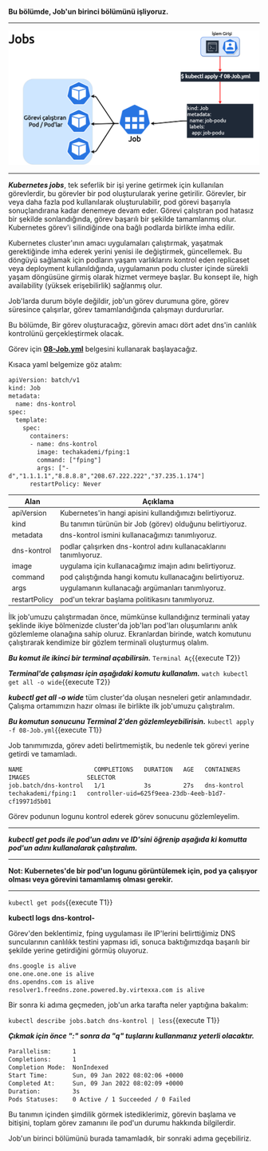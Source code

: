 
**Bu bölümde, Job'un birinci bölümünü işliyoruz.**

___
![Jobs](./assets/img/Job.png)
___

***Kubernetes jobs***, tek seferlik bir işi yerine getirmek için kullanılan görevlerdir, bu görevler bir pod oluşturularak yerine getirilir. 
Görevler, bir veya  daha fazla pod kullanılarak oluşturulabilir, pod görevi başarıyla sonuçlandırana kadar denemeye devam eder.
Görevi çalıştıran pod hatasız bir şekilde sonlandığında, görev başarılı bir şekilde tamamlanmış olur. 
Kubernetes görev'i silindiğinde ona bağlı podlarda birlikte imha edilir.

Kubernetes cluster'ının amacı uygulamaları çalıştırmak, yaşatmak gerektiğinde imha ederek yerini yenisi ile değiştirmek, güncellemek. 
Bu döngüyü sağlamak için podların yaşam varlıklarını kontrol eden replicaset veya deployment kullanıldığında, 
uygulamanın podu cluster içinde sürekli yaşam döngüsüne girmiş olarak hizmet vermeye başlar. Bu konsept ile, high availability (yüksek erişebilirlik) sağlanmış olur.

Job'larda durum böyle değildir, job'un görev durumuna göre, görev süresince çalışırlar, görev tamamlandığında çalışmayı durdururlar.

Bu bölümde, 
Bir görev oluşturacağız, görevin amacı  dört adet dns'in canlılık kontrolünü gerçekleştirmek olacak. 

Görev için <a href="./assets/08-Job.yml">**08-Job.yml**</a> belgesini kullanarak başlayacağız.

Kısaca yaml belgemize göz atalım:

```
apiVersion: batch/v1 
kind: Job			 
metadata:
  name: dns-kontrol	 
spec:
  template:
    spec:
      containers:
      - name: dns-kontrol			      
        image: techakademi/fping:1	
        command: ["fping"]			
        args: ["-d","1.1.1.1","8.8.8.8","208.67.222.222","37.235.1.174"]  
      restartPolicy: Never 			
```

| Alan         | Açıklama                                                          |
|--------------|-------------------------------------------------------------------|
|apiVersion    | Kubernetes'in hangi apisini kullandığımızı belirtiyoruz.          |
|kind          | Bu tanımın türünün bir Job (görev) olduğunu belirtiyoruz.	       |
|metadata      | dns-kontrol ismini kullanacağımızı tanımlıyoruz.                  |
|dns-kontrol   | podlar çalışırken dns-kontrol adını kullanacaklarını tanımlıyoruz.|
|image         | uygulama için kullanacağımız imajın adını belirtiyoruz.           |
|command       | pod çalıştığında hangi komutu kullanacağını belirtiyoruz.         |
|args          | uygulamanın kullanacağı argümanları tanımlıyoruz.                 |
|restartPolicy | pod'un tekrar başlama politikasını tanımlıyoruz.                  |


İlk job'umuzu çalıştırmadan önce, mümkünse kullandığınız terminali yatay şeklinde ikiye bölmenizde cluster'da job'ları pod'ları oluşumlarını anlık gözlemleme olanağına sahip oluruz. Ekranlardan birinde, watch komutunu çalıştırarak kendimize bir gözlem terminali oluşturmuş olalım.

***Bu komut ile ikinci bir terminal açabilirsin.***
`Terminal Aç`{{execute T2}}

***Terminal'de çalışması için aşağıdaki komutu kullanalım.***
`watch kubectl get all -o wide`{{execute T2}}

***kubectl get all -o wide*** tüm cluster'da oluşan nesneleri getir anlamındadır.
Çalışma ortamımızın hazır olması ile birlikte ilk job'umuzu çalıştıralım.

***Bu komutun sonucunu Terminal 2'den gözlemleyebilirisin.***
`kubectl apply -f 08-Job.yml`{{execute T1}}


Job tanımımızda, görev adeti belirtmemiştik, bu nedenle tek görevi yerine getirdi ve tamamladı.

```
NAME                    COMPLETIONS   DURATION   AGE   CONTAINERS    IMAGES                SELECTOR
job.batch/dns-kontrol   1/1           3s         27s   dns-kontrol   techakademi/fping:1   controller-uid=625f9eea-23db-4eeb-b1d7-cf19971d5b01
```

Görev podunun logunu kontrol ederek görev sonucunu gözlemleyelim.
___
***kubectl get pods ile pod'un adını ve ID'sini öğrenip aşağıda ki komutta pod'un adını kullanalarak çalıştıralım.*** 
___


**Not: Kubernetes'de bir pod'un logunu görüntülemek için, pod ya çalışıyor olması veya görevini tamamlamış olması gerekir.**

--- 
`kubectl get pods`{{execute T1}}

**kubectl logs dns-kontrol-<Pod-ID>**

Görev'den beklentimiz, fping uygulaması ile IP'lerini belirttiğimiz DNS suncularının canlılıkk testini yapması idi, sonuca baktığımızdqa başarılı bir şekilde yerine getirdiğini görmüş oluyoruz.

```
dns.google is alive
one.one.one.one is alive
dns.opendns.com is alive
resolver1.freedns.zone.powered.by.virtexxa.com is alive
```

Bir sonra ki adıma geçmeden, job'un arka tarafta neler yaptığına bakalım:

`kubectl describe jobs.batch dns-kontrol | less`{{execute T1}}

***Çıkmak için önce ":" sonra da "q" tuşlarını kullanmanız yeterli olacaktır.***

```
Parallelism:      1                                   
Completions:      1                                   
Completion Mode:  NonIndexed                          
Start Time:       Sun, 09 Jan 2022 08:02:06 +0000
Completed At:     Sun, 09 Jan 2022 08:02:09 +0000
Duration:         3s
Pods Statuses:    0 Active / 1 Succeeded / 0 Failed
```

Bu tanımın içinden şimdilik görmek istediklerimiz, görevin başlama ve bitişini, toplam görev zamanını ile pod'un durumu hakkında bilgilerdir.

Job'un birinci bölümünü burada tamamladık, bir sonraki adıma geçebiliriz.
